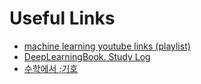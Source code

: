 # Useful Links

- [machine learning youtube links (playlist)](https://www.youtube.com/playlist?list=PLyc5bh4zXfhWoLHpZeRlDBp28UrlPtYT5)
- [DeepLearningBook. Study Log](https://leejunhyun.github.io/deep%20learning/2018/10/02/DLB-05/)
- [수학에서 ;기호](http://taewan.kim/post/function_in_semicolon/)
